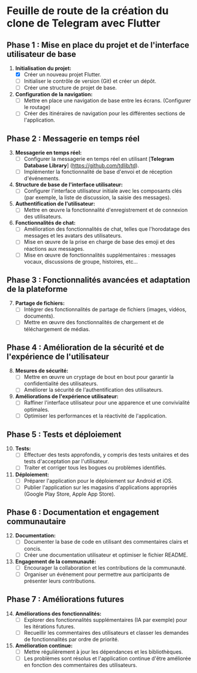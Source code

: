 # Feuille de route de la création du clone de Telegram avec Flutter

## Phase 1 : Mise en place du projet et de l'interface utilisateur de base

1. **Initialisation du projet:**
   - [x] Créer un nouveau projet Flutter.
   - [ ] Initialiser le contrôle de version (Git) et créer un dépôt.
   - [ ] Créer une structure de projet de base.

2. **Configuration de la navigation:**
   - [ ] Mettre en place une navigation de base entre les écrans. (Configurer le routage)
   - [ ] Créer des itinéraires de navigation pour les différentes sections de l'application.

## Phase 2 : Messagerie en temps réel

3. **Messagerie en temps réel:**
   - [ ] Configurer la messagerie en temps réel en utilisant [**Telegram Database Library**] (<https://github.com/tdlib/td>).
   - [ ] Implémenter la fonctionnalité de base d'envoi et de réception d'événements.

4. **Structure de base de l'interface utilisateur:**
   - [ ] Configurer l'interface utilisateur initiale avec les composants clés (par exemple, la liste de discussion, la saisie des messages).

5. **Authentification de l'utilisateur:**
   - [ ] Mettre en œuvre la fonctionnalité d'enregistrement et de connexion des utilisateurs.

6. **Fonctionnalités de chat:**
   - [ ] Amélioration des fonctionnalités de chat, telles que l'horodatage des messages et les avatars des utilisateurs.
   - [ ] Mise en œuvre de la prise en charge de base des emoji et des réactions aux messages.
   - [ ] Mise en œuvre de fonctionnalités supplémentaires : messages vocaux, discussions de groupe, histoires, etc...

## Phase 3 : Fonctionnalités avancées et adaptation de la plateforme

7. **Partage de fichiers:**
   - [ ] Intégrer des fonctionnalités de partage de fichiers (images, vidéos, documents).
   - [ ] Mettre en œuvre des fonctionnalités de chargement et de téléchargement de médias.

## Phase 4 : Amélioration de la sécurité et de l'expérience de l'utilisateur

8. **Mesures de sécurité:**
    - [ ] Mettre en œuvre un cryptage de bout en bout pour garantir la confidentialité des utilisateurs.
    - [ ] Améliorer la sécurité de l'authentification des utilisateurs.

9. **Améliorations de l'expérience utilisateur:**
    - [ ] Raffiner l'interface utilisateur pour une apparence et une convivialité optimales.
    - [ ] Optimiser les performances et la réactivité de l'application.

## Phase 5 : Tests et déploiement

10. **Tests:**
    - [ ] Effectuer des tests approfondis, y compris des tests unitaires et des tests d'acceptation par l'utilisateur.
    - [ ] Traiter et corriger tous les bogues ou problèmes identifiés.

11. **Déploiement:**
    - [ ] Préparer l'application pour le déploiement sur Android et iOS.
    - [ ] Publier l'application sur les magasins d'applications appropriés (Google Play Store, Apple App Store).

## Phase 6 : Documentation et engagement communautaire

12. **Documentation:**
    - [ ] Documenter la base de code en utilisant des commentaires clairs et concis.
    - [ ] Créer une documentation utilisateur et optimiser le fichier README.

13. **Engagement de la communauté:**
    - [ ] Encourager la collaboration et les contributions de la communauté.
    - [ ] Organiser un événement pour permettre aux participants de présenter leurs contributions.

## Phase 7 : Améliorations futures

14. **Améliorations des fonctionnalités:**
    - [ ] Explorer des fonctionnalités supplémentaires (IA par exemple) pour les itérations futures.
    - [ ] Recueillir les commentaires des utilisateurs et classer les demandes de fonctionnalités par ordre de priorité.

15. **Amélioration continue:**
    - [ ] Mettre régulièrement à jour les dépendances et les bibliothèques.
    - [ ] Les problèmes sont résolus et l'application continue d'être améliorée en fonction des commentaires des utilisateurs.
